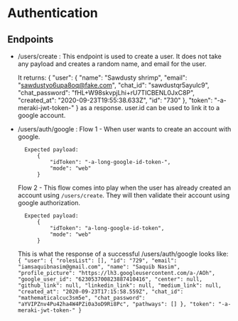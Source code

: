 # Authentication

## Endpoints

- /users/create : 
    This endpoint is used to create a user. 
    It does not take any payload and creates a random name, and email for the user. 
    
    It returns:
            {
                "user": {
                    "name": "Sawdusty shrimp",
                    "email": "sawdustyo6upa8oq@fake.com",
                    "chat_id": "sawdustqr5ayulc9",
                    "chat_password": "fHL+W98skvpjLhi+rU7TICBENL0JxC8P",
                    "created_at": "2020-09-23T19:55:38.633Z",
                    "id": "730"
                    },
                "token": "-a-meraki-jwt-token-"
            }
    as a response. user.id can be used to link it to a google account.

- /users/auth/google :
    Flow 1 - When user wants to create an account with google.

        Expected payload:
            {
                "idToken": "-a-long-google-id-token-",
                "mode": "web"
            }
    
    Flow 2 - This flow comes into play when the user has already created an account using `/users/create`. 
    They will then validate their account using google authorization. 
    
        Expected payload:         
            {
                "idToken": "a-long-google-id-token",
                "mode": "web"
            }

    This is what the response of a successful /users/auth/google looks like:
            ```
            {
                "user": {
                    "rolesList": [],
                    "id": "729",
                    "email": "iamsaquibnasim@gmail.com",
                    "name": "Saquib Nasim",
                    "profile_picture": "https://lh3.googleusercontent.com/a-/AOh",
                    "google_user_id": "623053700823887410416",
                    "center": null,
                    "github_link": null,
                    "linkedin_link": null,
                    "medium_link": null,
                    "created_at": "2020-09-23T17:15:58.559Z",
                    "chat_id": "mathematicalcuc3sm5e",
                    "chat_password": "aYVIPZnv4Pu42ha4W4PZi0a3oD9Ri8Pc",
                    "pathways": []
                },
                "token": "-a-meraki-jwt-token-"
            }
            ```
